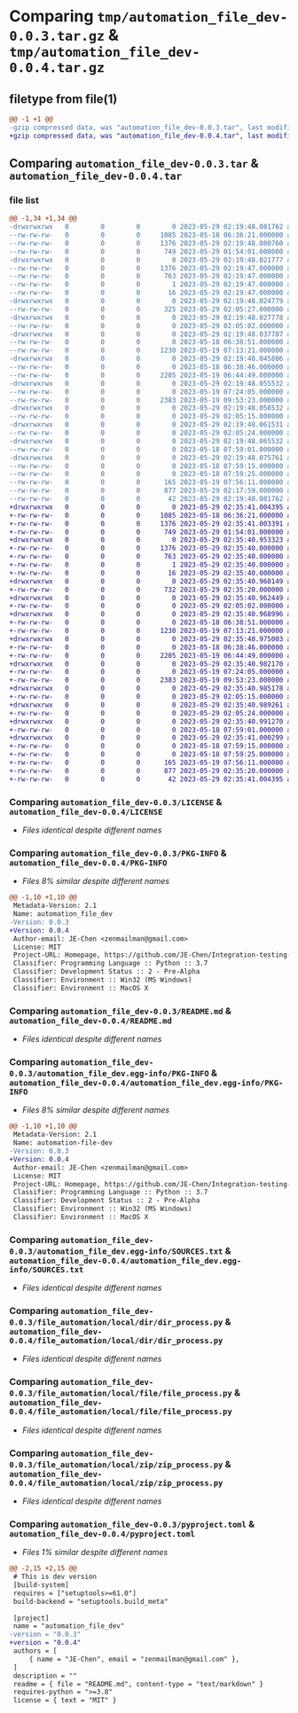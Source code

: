 # Comparing `tmp/automation_file_dev-0.0.3.tar.gz` & `tmp/automation_file_dev-0.0.4.tar.gz`

## filetype from file(1)

```diff
@@ -1 +1 @@
-gzip compressed data, was "automation_file_dev-0.0.3.tar", last modified: Mon May 29 02:19:48 2023, max compression
+gzip compressed data, was "automation_file_dev-0.0.4.tar", last modified: Mon May 29 02:35:41 2023, max compression
```

## Comparing `automation_file_dev-0.0.3.tar` & `automation_file_dev-0.0.4.tar`

### file list

```diff
@@ -1,34 +1,34 @@
-drwxrwxrwx   0        0        0        0 2023-05-29 02:19:48.081762 automation_file_dev-0.0.3/
--rw-rw-rw-   0        0        0     1085 2023-05-18 06:36:21.000000 automation_file_dev-0.0.3/LICENSE
--rw-rw-rw-   0        0        0     1376 2023-05-29 02:19:48.080760 automation_file_dev-0.0.3/PKG-INFO
--rw-rw-rw-   0        0        0      749 2023-05-29 01:54:01.000000 automation_file_dev-0.0.3/README.md
-drwxrwxrwx   0        0        0        0 2023-05-29 02:19:48.021777 automation_file_dev-0.0.3/automation_file_dev.egg-info/
--rw-rw-rw-   0        0        0     1376 2023-05-29 02:19:47.000000 automation_file_dev-0.0.3/automation_file_dev.egg-info/PKG-INFO
--rw-rw-rw-   0        0        0      763 2023-05-29 02:19:47.000000 automation_file_dev-0.0.3/automation_file_dev.egg-info/SOURCES.txt
--rw-rw-rw-   0        0        0        1 2023-05-29 02:19:47.000000 automation_file_dev-0.0.3/automation_file_dev.egg-info/dependency_links.txt
--rw-rw-rw-   0        0        0       16 2023-05-29 02:19:47.000000 automation_file_dev-0.0.3/automation_file_dev.egg-info/top_level.txt
-drwxrwxrwx   0        0        0        0 2023-05-29 02:19:48.024779 automation_file_dev-0.0.3/file_automation/
--rw-rw-rw-   0        0        0      325 2023-05-29 02:05:27.000000 automation_file_dev-0.0.3/file_automation/__init__.py
-drwxrwxrwx   0        0        0        0 2023-05-29 02:19:48.027778 automation_file_dev-0.0.3/file_automation/local/
--rw-rw-rw-   0        0        0        0 2023-05-29 02:05:02.000000 automation_file_dev-0.0.3/file_automation/local/__init__.py
-drwxrwxrwx   0        0        0        0 2023-05-29 02:19:48.037787 automation_file_dev-0.0.3/file_automation/local/dir/
--rw-rw-rw-   0        0        0        0 2023-05-18 06:38:51.000000 automation_file_dev-0.0.3/file_automation/local/dir/__init__.py
--rw-rw-rw-   0        0        0     1230 2023-05-19 07:13:21.000000 automation_file_dev-0.0.3/file_automation/local/dir/dir_process.py
-drwxrwxrwx   0        0        0        0 2023-05-29 02:19:48.045806 automation_file_dev-0.0.3/file_automation/local/file/
--rw-rw-rw-   0        0        0        0 2023-05-18 06:38:46.000000 automation_file_dev-0.0.3/file_automation/local/file/__init__.py
--rw-rw-rw-   0        0        0     2205 2023-05-19 06:44:49.000000 automation_file_dev-0.0.3/file_automation/local/file/file_process.py
-drwxrwxrwx   0        0        0        0 2023-05-29 02:19:48.055532 automation_file_dev-0.0.3/file_automation/local/zip/
--rw-rw-rw-   0        0        0        0 2023-05-19 07:24:05.000000 automation_file_dev-0.0.3/file_automation/local/zip/__init__.py
--rw-rw-rw-   0        0        0     2383 2023-05-19 09:53:23.000000 automation_file_dev-0.0.3/file_automation/local/zip/zip_process.py
-drwxrwxrwx   0        0        0        0 2023-05-29 02:19:48.058532 automation_file_dev-0.0.3/file_automation/remote/
--rw-rw-rw-   0        0        0        0 2023-05-29 02:05:15.000000 automation_file_dev-0.0.3/file_automation/remote/__init__.py
-drwxrwxrwx   0        0        0        0 2023-05-29 02:19:48.061531 automation_file_dev-0.0.3/file_automation/remote/google_drive/
--rw-rw-rw-   0        0        0        0 2023-05-29 02:05:24.000000 automation_file_dev-0.0.3/file_automation/remote/google_drive/__init__.py
-drwxrwxrwx   0        0        0        0 2023-05-29 02:19:48.065532 automation_file_dev-0.0.3/file_automation/utils/
--rw-rw-rw-   0        0        0        0 2023-05-18 07:59:01.000000 automation_file_dev-0.0.3/file_automation/utils/__init__.py
-drwxrwxrwx   0        0        0        0 2023-05-29 02:19:48.075761 automation_file_dev-0.0.3/file_automation/utils/exception/
--rw-rw-rw-   0        0        0        0 2023-05-18 07:59:15.000000 automation_file_dev-0.0.3/file_automation/utils/exception/__init__.py
--rw-rw-rw-   0        0        0        0 2023-05-18 07:59:25.000000 automation_file_dev-0.0.3/file_automation/utils/exception/exception_tags.py
--rw-rw-rw-   0        0        0      165 2023-05-19 07:56:11.000000 automation_file_dev-0.0.3/file_automation/utils/exception/exceptions.py
--rw-rw-rw-   0        0        0      877 2023-05-29 02:17:59.000000 automation_file_dev-0.0.3/pyproject.toml
--rw-rw-rw-   0        0        0       42 2023-05-29 02:19:48.081762 automation_file_dev-0.0.3/setup.cfg
+drwxrwxrwx   0        0        0        0 2023-05-29 02:35:41.004395 automation_file_dev-0.0.4/
+-rw-rw-rw-   0        0        0     1085 2023-05-18 06:36:21.000000 automation_file_dev-0.0.4/LICENSE
+-rw-rw-rw-   0        0        0     1376 2023-05-29 02:35:41.003391 automation_file_dev-0.0.4/PKG-INFO
+-rw-rw-rw-   0        0        0      749 2023-05-29 01:54:01.000000 automation_file_dev-0.0.4/README.md
+drwxrwxrwx   0        0        0        0 2023-05-29 02:35:40.953323 automation_file_dev-0.0.4/automation_file_dev.egg-info/
+-rw-rw-rw-   0        0        0     1376 2023-05-29 02:35:40.000000 automation_file_dev-0.0.4/automation_file_dev.egg-info/PKG-INFO
+-rw-rw-rw-   0        0        0      763 2023-05-29 02:35:40.000000 automation_file_dev-0.0.4/automation_file_dev.egg-info/SOURCES.txt
+-rw-rw-rw-   0        0        0        1 2023-05-29 02:35:40.000000 automation_file_dev-0.0.4/automation_file_dev.egg-info/dependency_links.txt
+-rw-rw-rw-   0        0        0       16 2023-05-29 02:35:40.000000 automation_file_dev-0.0.4/automation_file_dev.egg-info/top_level.txt
+drwxrwxrwx   0        0        0        0 2023-05-29 02:35:40.960149 automation_file_dev-0.0.4/file_automation/
+-rw-rw-rw-   0        0        0      732 2023-05-29 02:35:20.000000 automation_file_dev-0.0.4/file_automation/__init__.py
+drwxrwxrwx   0        0        0        0 2023-05-29 02:35:40.962449 automation_file_dev-0.0.4/file_automation/local/
+-rw-rw-rw-   0        0        0        0 2023-05-29 02:05:02.000000 automation_file_dev-0.0.4/file_automation/local/__init__.py
+drwxrwxrwx   0        0        0        0 2023-05-29 02:35:40.968996 automation_file_dev-0.0.4/file_automation/local/dir/
+-rw-rw-rw-   0        0        0        0 2023-05-18 06:38:51.000000 automation_file_dev-0.0.4/file_automation/local/dir/__init__.py
+-rw-rw-rw-   0        0        0     1230 2023-05-19 07:13:21.000000 automation_file_dev-0.0.4/file_automation/local/dir/dir_process.py
+drwxrwxrwx   0        0        0        0 2023-05-29 02:35:40.975003 automation_file_dev-0.0.4/file_automation/local/file/
+-rw-rw-rw-   0        0        0        0 2023-05-18 06:38:46.000000 automation_file_dev-0.0.4/file_automation/local/file/__init__.py
+-rw-rw-rw-   0        0        0     2205 2023-05-19 06:44:49.000000 automation_file_dev-0.0.4/file_automation/local/file/file_process.py
+drwxrwxrwx   0        0        0        0 2023-05-29 02:35:40.982170 automation_file_dev-0.0.4/file_automation/local/zip/
+-rw-rw-rw-   0        0        0        0 2023-05-19 07:24:05.000000 automation_file_dev-0.0.4/file_automation/local/zip/__init__.py
+-rw-rw-rw-   0        0        0     2383 2023-05-19 09:53:23.000000 automation_file_dev-0.0.4/file_automation/local/zip/zip_process.py
+drwxrwxrwx   0        0        0        0 2023-05-29 02:35:40.985178 automation_file_dev-0.0.4/file_automation/remote/
+-rw-rw-rw-   0        0        0        0 2023-05-29 02:05:15.000000 automation_file_dev-0.0.4/file_automation/remote/__init__.py
+drwxrwxrwx   0        0        0        0 2023-05-29 02:35:40.989261 automation_file_dev-0.0.4/file_automation/remote/google_drive/
+-rw-rw-rw-   0        0        0        0 2023-05-29 02:05:24.000000 automation_file_dev-0.0.4/file_automation/remote/google_drive/__init__.py
+drwxrwxrwx   0        0        0        0 2023-05-29 02:35:40.991270 automation_file_dev-0.0.4/file_automation/utils/
+-rw-rw-rw-   0        0        0        0 2023-05-18 07:59:01.000000 automation_file_dev-0.0.4/file_automation/utils/__init__.py
+drwxrwxrwx   0        0        0        0 2023-05-29 02:35:41.000299 automation_file_dev-0.0.4/file_automation/utils/exception/
+-rw-rw-rw-   0        0        0        0 2023-05-18 07:59:15.000000 automation_file_dev-0.0.4/file_automation/utils/exception/__init__.py
+-rw-rw-rw-   0        0        0        0 2023-05-18 07:59:25.000000 automation_file_dev-0.0.4/file_automation/utils/exception/exception_tags.py
+-rw-rw-rw-   0        0        0      165 2023-05-19 07:56:11.000000 automation_file_dev-0.0.4/file_automation/utils/exception/exceptions.py
+-rw-rw-rw-   0        0        0      877 2023-05-29 02:35:20.000000 automation_file_dev-0.0.4/pyproject.toml
+-rw-rw-rw-   0        0        0       42 2023-05-29 02:35:41.004395 automation_file_dev-0.0.4/setup.cfg
```

### Comparing `automation_file_dev-0.0.3/LICENSE` & `automation_file_dev-0.0.4/LICENSE`

 * *Files identical despite different names*

### Comparing `automation_file_dev-0.0.3/PKG-INFO` & `automation_file_dev-0.0.4/PKG-INFO`

 * *Files 8% similar despite different names*

```diff
@@ -1,10 +1,10 @@
 Metadata-Version: 2.1
 Name: automation_file_dev
-Version: 0.0.3
+Version: 0.0.4
 Author-email: JE-Chen <zenmailman@gmail.com>
 License: MIT
 Project-URL: Homepage, https://github.com/JE-Chen/Integration-testing-environment
 Classifier: Programming Language :: Python :: 3.7
 Classifier: Development Status :: 2 - Pre-Alpha
 Classifier: Environment :: Win32 (MS Windows)
 Classifier: Environment :: MacOS X
```

### Comparing `automation_file_dev-0.0.3/README.md` & `automation_file_dev-0.0.4/README.md`

 * *Files identical despite different names*

### Comparing `automation_file_dev-0.0.3/automation_file_dev.egg-info/PKG-INFO` & `automation_file_dev-0.0.4/automation_file_dev.egg-info/PKG-INFO`

 * *Files 8% similar despite different names*

```diff
@@ -1,10 +1,10 @@
 Metadata-Version: 2.1
 Name: automation-file-dev
-Version: 0.0.3
+Version: 0.0.4
 Author-email: JE-Chen <zenmailman@gmail.com>
 License: MIT
 Project-URL: Homepage, https://github.com/JE-Chen/Integration-testing-environment
 Classifier: Programming Language :: Python :: 3.7
 Classifier: Development Status :: 2 - Pre-Alpha
 Classifier: Environment :: Win32 (MS Windows)
 Classifier: Environment :: MacOS X
```

### Comparing `automation_file_dev-0.0.3/automation_file_dev.egg-info/SOURCES.txt` & `automation_file_dev-0.0.4/automation_file_dev.egg-info/SOURCES.txt`

 * *Files identical despite different names*

### Comparing `automation_file_dev-0.0.3/file_automation/local/dir/dir_process.py` & `automation_file_dev-0.0.4/file_automation/local/dir/dir_process.py`

 * *Files identical despite different names*

### Comparing `automation_file_dev-0.0.3/file_automation/local/file/file_process.py` & `automation_file_dev-0.0.4/file_automation/local/file/file_process.py`

 * *Files identical despite different names*

### Comparing `automation_file_dev-0.0.3/file_automation/local/zip/zip_process.py` & `automation_file_dev-0.0.4/file_automation/local/zip/zip_process.py`

 * *Files identical despite different names*

### Comparing `automation_file_dev-0.0.3/pyproject.toml` & `automation_file_dev-0.0.4/pyproject.toml`

 * *Files 1% similar despite different names*

```diff
@@ -2,15 +2,15 @@
 # This is dev version
 [build-system]
 requires = ["setuptools>=61.0"]
 build-backend = "setuptools.build_meta"
 
 [project]
 name = "automation_file_dev"
-version = "0.0.3"
+version = "0.0.4"
 authors = [
     { name = "JE-Chen", email = "zenmailman@gmail.com" },
 ]
 description = ""
 readme = { file = "README.md", content-type = "text/markdown" }
 requires-python = ">=3.8"
 license = { text = "MIT" }
```

